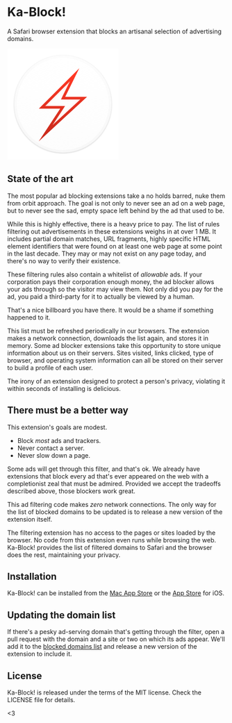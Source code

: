 # Ka-Block!

A Safari browser extension that blocks an artisanal selection of advertising
domains.

![Ka-Block!](/Shared%20(App)/Assets.xcassets/AppIcon.appiconset/256x256.png)

## State of the art

The most popular ad blocking extensions take a no holds barred, nuke them from
orbit approach. The goal is not only to never see an ad on a web page, but to never
see the sad, empty space left behind by the ad that used to be.

While this is highly effective, there is a heavy price to pay. The list of rules
filtering out advertisements in these extensions weighs in at over 1 MB. It
includes partial domain matches, URL fragments, highly specific HTML element
identifiers that were found on at least one web page at some point in the last
decade. They may or may not exist on any page today, and there's no way to
verify their existence.

These filtering rules also contain a whitelist of *allowable* ads. If your
corporation pays their corporation enough money, the ad blocker allows your
ads through so the visitor may view them. Not only did you pay for the ad,
you paid a third-party for it to actually be viewed by a human.

That's a nice billboard you have there. It would be a shame if something
happened to it.

This list must be refreshed periodically in our browsers. The extension makes
a network connection, downloads the list again, and stores it in memory. Some
ad blocker extensions take this opportunity to store unique information about
us on their servers. Sites visited, links clicked, type of browser, and
operating system information can all be stored on their server to build a
profile of each user.

The irony of an extension designed to protect a person's privacy, violating
it within seconds of installing is delicious.

## There must be a better way

This extension's goals are modest.

- Block *most* ads and trackers.
- Never contact a server.
- Never slow down a page.

Some ads will get through this filter, and that's ok. We already have
extensions that block every ad that's ever appeared on the web with a
completionist zeal that must be admired. Provided we accept the tradeoffs
described above, those blockers work great.

This ad filtering code makes *zero* network connections. The only way for the
list of blocked domains to be updated is to release a new version of the
extension itself.

The filtering extension has no access to the pages or sites loaded by the
browser. No code from this extension even runs while browsing the web.
Ka-Block! provides the list of filtered domains to Safari and the browser
does the rest, maintaining your privacy.

## Installation

Ka-Block! can be installed from the [Mac App Store][macos] or the [App Store][ios] for iOS.

## Updating the domain list

If there's a pesky ad-serving domain that's getting through the filter, open
a pull request with the domain and a site or two on which its ads appear. We'll
add it to the [blocked domains list](/Extension/blockerList.json)
and release a new version of the extension to include it.

## License

Ka-Block! is released under the terms of the MIT license. Check the LICENSE
file for details.

<3

[macos]: https://itunes.apple.com/us/app/ka-block/id1335413823?mt=12
[ios]: https://geo.itunes.apple.com/us/app/ka-block!/id1037173557?mt=8
